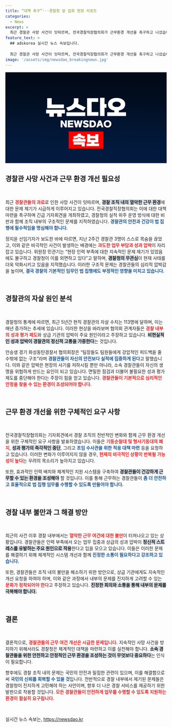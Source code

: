 ```yaml
---
title: “대책 촉구”···경찰청 앞 집회 현장 리포트
categories:
  - News
excerpt: >
  최근 경찰관 사망 사건이 잇따르며, 전국경찰직장협의회가 근무환경 개선을 촉구하고 나섰습니다. 압박감 속에서 동료들이 잇달아 목숨을 잃는 현실이 경찰 내부의 심각한 문제로 대두되고 있습니다.
feature_text: >
  ## adskorea 실시간 뉴스 속보입니다.

  최근 경찰관 사망 사건이 잇따르며, 전국경찰직장협의회가 근무환경 개선을 촉구하고 나섰습니다. 압박감 속에서 동료들이 잇달아 목숨을 잃는 현실이 경찰 내부의 심각한 문제로 대두되고 있습니다.
image: '/assets/img/newsdao_breakingnews.jpg'
---
```


<p><img src="/assets/img/newsdao_breakingnews.jpg" alt="adskorea 속보" /></p>

<h2 data-ke-size="size26">경찰관 사망 사건과 근무 환경 개선 필요성</h2>

<p data-ke-size="size16">&nbsp;</p>

<p>최근 <b><span style="color: #ee2323;">경찰관들의 과로</span></b>로 인한 사망 사건이 잇따르며, <b><span style="background-color: #21538527;">경찰 조직 내의 열악한 근무 환경</span></b>에 대한 문제 제기가 시급하게 이루어지고 있습니다. 전국경찰직장협의회는 이에 대한 대책 마련을 촉구하며 긴급 기자회견을 개최하였고, 경찰청의 실적 위주 운영 방식에 대한 비판과 함께 조직 내부의 구조적인 문제를 지적하였습니다. <b><span style="color: #1a5490;">경찰관의 안전과 건강이 법 집행에 필수적임을 명심해야 합니다.</span></b> </p>

<p>정지윤 선임기자가 보도한 바에 따르면, 지난 2주간 경찰관 3명이 스스로 목숨을 끊었고, 이와 같은 비극적인 사건이 발생하는 배경에는 <b><span style="color: #ee2323;">과도한 업무 부담과 성과 압박</span></b>이 자리잡고 있습니다. 위원장 민관기는 “현장 인력 부족에 대한 지속적인 문제 제기가 있었음에도 불구하고 경찰청이 이를 외면하고 있다”고 말하며, <b><span style="background-color: #21538527;">경찰청의 무관심</span></b>이 현재 사태를 더욱 악화시키고 있음을 지적했습니다. 이러한 구조적 문제는 경찰관들의 심리적 압박감을 높이며, <b><span style="color: #1a5490;">결국 경찰의 기본적인 임무인 법 집행에도 부정적인 영향을 미치고 있습니다.</span></b> </p>

<p data-ke-size="size16">&nbsp;</p>

<h2 data-ke-size="size26">경찰관의 자살 원인 분석</h2>

<p data-ke-size="size16">&nbsp;</p>

<p>경찰청의 통계에 따르면, 최근 5년간 현직 경찰관의 자살 수치는 113명에 달하며, 이는 매년 증가하는 추세에 있습니다. 이러한 현상을 바라보며 협의회 관계자들은 <b><span style="color: #ee2323;">경찰 내부의 성과 평가 제도</span></b>와 상급 기관의 압박이 주요 원인이라고 주장하고 있습니다. <b><span style="background-color: #21538527;">비현실적인 성과 압박이 경찰관의 정신적 고통을 가중한다</span></b>는 것입니다. </p>

<p>안승생 경기 화성동탄경찰서 협의회장은 “팀장들도 팀원들에게 강압적인 피드백을 줄 수밖에 없는 구조”라며 <b><span style="color: #1a5490;">경찰관들이 자신의 안전보다 실적에 집중하게 된다</span></b>고 말했습니다. 이와 같은 압박은 현장의 사기를 저하시킬 뿐만 아니라, 소속 경찰관들이 자신의 생명을 위협하게 만드는 요인이 되고 있습니다. 면밀한 점검과 더불어 불필요한 성과 평가 제도를 중단해야 한다는 주장이 힘을 얻고 있습니다. <b><span style="color: #ee2323;">경찰관들이 기본적으로 심리적인 안정을 찾을 수 있는 환경이 조성되어야 합니다.</span></b> </p>

<p data-ke-size="size16">&nbsp;</p>

<h2 data-ke-size="size26">근무 환경 개선을 위한 구체적인 요구 사항</h2>

<p data-ke-size="size16">&nbsp;</p>

<p>전국경찰직장협의회는 기자회견에서 경찰 조직의 전반적인 변화와 함께 근무 환경 개선을 위한 구체적인 요구 사항을 발표하였습니다. 이들은 <b><span style="color: #ee2323;">기동순찰대 및 형사기동대의 폐지</span></b>, <b><span style="background-color: #21538527;">성과 평가의 즉각적인 중단</span></b>, 그리고 <b><span style="color: #1a5490;">초임 수사관을 위한 적응 대책 마련</span></b> 등을 요청하고 있습니다. 이러한 변화가 이루어지지 않을 경우, <b><span style="color: #ee2323;">현재의 비극적인 상황이 반복될 가능성이 높다</span></b>는 우려의 목소리가 높아지고 있습니다.</p>

<p>또한, 효과적인 인력 배치와 체계적인 지원 시스템을 구축하여 <b><span style="background-color: #21538527;">경찰관들이 건강하게 근무할 수 있는 환경을 조성해야</span></b> 할 것입니다. 이를 통해 근무하는 경찰관들이 <b><span style="color: #1a5490;">좀 더 안전하고 효율적으로 법 집행 임무를 수행할 수 있도록 만들어야 합니다.</span></b> </p>

<p data-ke-size="size16">&nbsp;</p>

<h2 data-ke-size="size26">경찰 내부 불만과 그 해결 방안</h2>

<p data-ke-size="size16">&nbsp;</p>

<p>최근의 사건 이후 경찰 내부에서는 <b><span style="color: #ee2323;">열악한 근무 여건에 대한 불만</span></b>이 터져나오고 있는 상황입니다. 경찰관들은 인력 부족에서 오는 업무 집중과 상급의 성과 압박이 <b><span style="background-color: #21538527;">정신적 스트레스를 유발하는 주요 원인으로 작용</span></b>한다고 입을 모으고 있습니다. 이들은 이러한 문제를 해결하기 위해 체계적인 시스템 개선과 함께 <b><span style="color: #1a5490;">진정한 소통이 필요하다고 강조하고 있습니다.</span></b> </p>

<p>또한, 경찰관들은 조직 내의 불만을 해소하기 위한 방안으로, 상급 기관에게도 지속적인 개선 요청을 하여야 하며, 이와 같은 과정에서 내부의 문제를 진지하게 고려할 수 있는 <b><span style="color: #ee2323;">문화가 정착되어야 한다</span></b>고 주장하고 있습니다. <b><span style="background-color: #21538527;">진정한 회의와 소통을 통해 내부의 문제를 극복해야 합니다.</span></b> </p>

<p data-ke-size="size16">&nbsp;</p>

<h2 data-ke-size="size26">결론</h2>

<p data-ke-size="size16">&nbsp;</p>

<p>결론적으로, <b><span style="color: #ee2323;">경찰관들의 근무 여건 개선은 시급한 문제입니다.</span></b> 지속적인 사망 사건을 방지하기 위해서라도 경찰청은 체계적인 대책을 마련하고 이를 실천해야 합니다. <b><span style="background-color: #21538527;">소속 경찰관들을 위한 안전하고 안정적인 근무 환경을 조성하는 것이 무엇보다 중요하다</span></b>는 인식이 필요합니다. </p>

<p>향후에도 경찰 조직 내의 문제는 국민의 안전과 밀접한 관련이 있으며, 이를 해결함으로써 <b><span style="color: #1a5490;">국민의 신뢰를 회복할 수 있을 것</span></b>입니다. 전반적으로 경찰 내부에서 제기된 문제들은 경찰청이 진지하게 고민해야 하는 사안이며, 향후 더 나은 경찰 서비스를 제공하기 위한 발판으로 작용할 것입니다. <b><span style="color: #ee2323;">모든 경찰관들이 안전하게 업무를 수행할 수 있도록 지원하는 환경이 절실히 요구됩니다.</span></b> </p>

<p data-ke-size="size16">&nbsp;</p>
실시간 뉴스 속보는, <a href="https://newsdao.kr" rel="dofollow">https://newsdao.kr</a>


